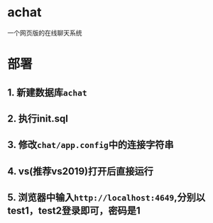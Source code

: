 # achat
一个网页版的在线聊天系统
# 部署
## 1. 新建数据库`achat`
## 2. 执行init.sql
## 3. 修改`chat/app.config`中的连接字符串
## 4. vs(推荐vs2019)打开后直接运行
## 5. 浏览器中输入`http://localhost:4649`,分别以test1，test2登录即可，密码是1
